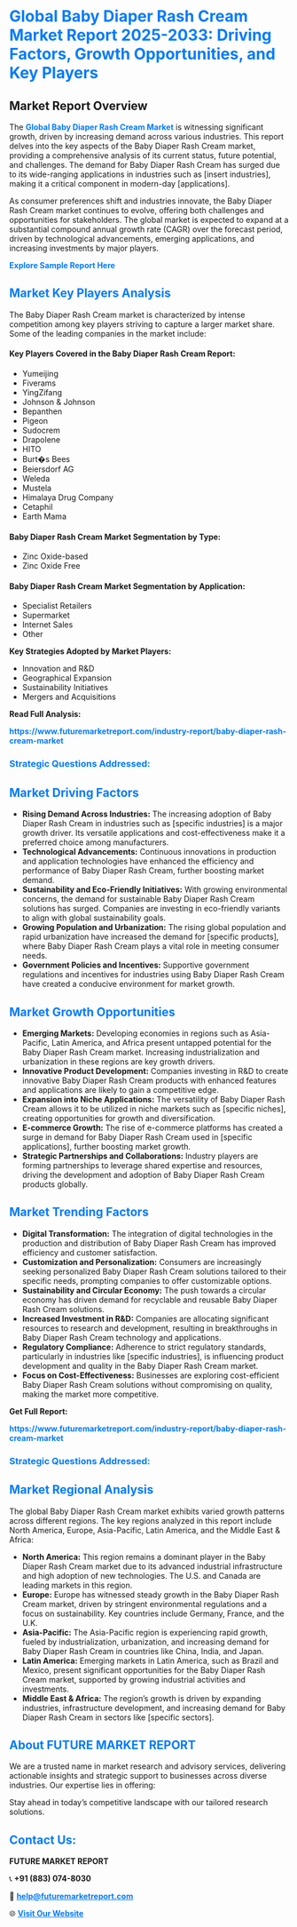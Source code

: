 <h1 style="color: #007BFF;">Global Baby Diaper Rash Cream Market Report 2025-2033: Driving Factors, Growth Opportunities, and Key Players</h1>

<section id="overview">
<h2>Market Report Overview</h2>
<p>The <a href="https://www.futuremarketreport.com/industry-report/baby-diaper-rash-cream-market" style="color: #007BFF; text-decoration: none;"><strong>Global Baby Diaper Rash Cream Market</strong></a> is witnessing significant growth, driven by increasing demand across various industries. This report delves into the key aspects of the Baby Diaper Rash Cream market, providing a comprehensive analysis of its current status, future potential, and challenges. The demand for Baby Diaper Rash Cream has surged due to its wide-ranging applications in industries such as [insert industries], making it a critical component in modern-day [applications].</p>
<p>As consumer preferences shift and industries innovate, the Baby Diaper Rash Cream market continues to evolve, offering both challenges and opportunities for stakeholders. The global market is expected to expand at a substantial compound annual growth rate (CAGR) over the forecast period, driven by technological advancements, emerging applications, and increasing investments by major players.</p>
</section>

<section id="overview">
<p><a href="https://www.futuremarketreport.com/request-sample/reportId=57100" style="color: #007BFF; text-decoration: none;"><strong>Explore Sample Report Here</strong></a></p>
</section>

<section id="key-players">
<h2 style="color: #007BFF;">Market Key Players Analysis</h2>
<p>The Baby Diaper Rash Cream market is characterized by intense competition among key players striving to capture a larger market share. Some of the leading companies in the market include:</p>
<h4>Key Players Covered in the Baby Diaper Rash Cream Report:</h4>
<ul><li>Yumeijing</li><li>Fiverams</li><li>YingZifang</li><li>Johnson &amp; Johnson</li><li>Bepanthen</li><li>Pigeon</li><li>Sudocrem</li><li>Drapolene</li><li>HITO</li><li>Burt�s Bees</li><li>Beiersdorf AG</li><li>Weleda</li><li>Mustela</li><li>Himalaya Drug Company</li><li>Cetaphil</li><li>Earth Mama</li></ul>
<h4>Baby Diaper Rash Cream Market Segmentation by Type:</h4>
<ul><li>Zinc Oxide-based</li><li>Zinc Oxide Free</li></ul>

<h4>Baby Diaper Rash Cream Market Segmentation by Application:</h4>
<ul><li>Specialist Retailers</li><li>Supermarket</li><li>Internet Sales</li><li>Other</li></ul>
<p><strong>Key Strategies Adopted by Market Players:</strong></p>
<ul>
<li>Innovation and R&D</li>
<li>Geographical Expansion</li>
<li>Sustainability Initiatives</li>
<li>Mergers and Acquisitions</li>
</ul>
</section>

<section>
<p><strong>Read Full Analysis: </strong></p><a href="https://www.futuremarketreport.com/industry-report/baby-diaper-rash-cream-market" style="color: #007BFF; text-decoration: none;"><strong>https://www.futuremarketreport.com/industry-report/baby-diaper-rash-cream-market</strong></a>
<h3 style="color: #007BFF;">Strategic Questions Addressed:</h3>
</section>

<section id="driving-factors">
<h2 style="color: #007BFF;">Market Driving Factors</h2>
<ul>
<li><strong>Rising Demand Across Industries:</strong> The increasing adoption of Baby Diaper Rash Cream in industries such as [specific industries] is a major growth driver. Its versatile applications and cost-effectiveness make it a preferred choice among manufacturers.</li>
<li><strong>Technological Advancements:</strong> Continuous innovations in production and application technologies have enhanced the efficiency and performance of Baby Diaper Rash Cream, further boosting market demand.</li>
<li><strong>Sustainability and Eco-Friendly Initiatives:</strong> With growing environmental concerns, the demand for sustainable Baby Diaper Rash Cream solutions has surged. Companies are investing in eco-friendly variants to align with global sustainability goals.</li>
<li><strong>Growing Population and Urbanization:</strong> The rising global population and rapid urbanization have increased the demand for [specific products], where Baby Diaper Rash Cream plays a vital role in meeting consumer needs.</li>
<li><strong>Government Policies and Incentives:</strong> Supportive government regulations and incentives for industries using Baby Diaper Rash Cream have created a conducive environment for market growth.</li>
</ul>
</section>

<section id="growth-opportunities">
<h2 style="color: #007BFF;">Market Growth Opportunities</h2>
<ul>
<li><strong>Emerging Markets:</strong> Developing economies in regions such as Asia-Pacific, Latin America, and Africa present untapped potential for the Baby Diaper Rash Cream market. Increasing industrialization and urbanization in these regions are key growth drivers.</li>
<li><strong>Innovative Product Development:</strong> Companies investing in R&D to create innovative Baby Diaper Rash Cream products with enhanced features and applications are likely to gain a competitive edge.</li>
<li><strong>Expansion into Niche Applications:</strong> The versatility of Baby Diaper Rash Cream allows it to be utilized in niche markets such as [specific niches], creating opportunities for growth and diversification.</li>
<li><strong>E-commerce Growth:</strong> The rise of e-commerce platforms has created a surge in demand for Baby Diaper Rash Cream used in [specific applications], further boosting market growth.</li>
<li><strong>Strategic Partnerships and Collaborations:</strong> Industry players are forming partnerships to leverage shared expertise and resources, driving the development and adoption of Baby Diaper Rash Cream products globally.</li>
</ul>
</section>

<section id="trending-factors">
<h2 style="color: #007BFF;">Market Trending Factors</h2>
<ul>
<li><strong>Digital Transformation:</strong> The integration of digital technologies in the production and distribution of Baby Diaper Rash Cream has improved efficiency and customer satisfaction.</li>
<li><strong>Customization and Personalization:</strong> Consumers are increasingly seeking personalized Baby Diaper Rash Cream solutions tailored to their specific needs, prompting companies to offer customizable options.</li>
<li><strong>Sustainability and Circular Economy:</strong> The push towards a circular economy has driven demand for recyclable and reusable Baby Diaper Rash Cream solutions.</li>
<li><strong>Increased Investment in R&D:</strong> Companies are allocating significant resources to research and development, resulting in breakthroughs in Baby Diaper Rash Cream technology and applications.</li>
<li><strong>Regulatory Compliance:</strong> Adherence to strict regulatory standards, particularly in industries like [specific industries], is influencing product development and quality in the Baby Diaper Rash Cream market.</li>
<li><strong>Focus on Cost-Effectiveness:</strong> Businesses are exploring cost-efficient Baby Diaper Rash Cream solutions without compromising on quality, making the market more competitive.</li>
</ul>
</section>

<section>
<p><strong>Get Full Report: </strong></p><a href="https://www.futuremarketreport.com/industry-report/baby-diaper-rash-cream-market" style="color: #007BFF; text-decoration: none;"><strong>https://www.futuremarketreport.com/industry-report/baby-diaper-rash-cream-market</strong></a>
<h3 style="color: #007BFF;">Strategic Questions Addressed:</h3>
</section>


<section id="regional-analysis">
<h2 style="color: #007BFF;">Market Regional Analysis</h2>
<p>The global Baby Diaper Rash Cream market exhibits varied growth patterns across different regions. The key regions analyzed in this report include North America, Europe, Asia-Pacific, Latin America, and the Middle East & Africa:</p>
<ul>
<li><strong>North America:</strong> This region remains a dominant player in the Baby Diaper Rash Cream market due to its advanced industrial infrastructure and high adoption of new technologies. The U.S. and Canada are leading markets in this region.</li>
<li><strong>Europe:</strong> Europe has witnessed steady growth in the Baby Diaper Rash Cream market, driven by stringent environmental regulations and a focus on sustainability. Key countries include Germany, France, and the U.K.</li>
<li><strong>Asia-Pacific:</strong> The Asia-Pacific region is experiencing rapid growth, fueled by industrialization, urbanization, and increasing demand for Baby Diaper Rash Cream in countries like China, India, and Japan.</li>
<li><strong>Latin America:</strong> Emerging markets in Latin America, such as Brazil and Mexico, present significant opportunities for the Baby Diaper Rash Cream market, supported by growing industrial activities and investments.</li>
<li><strong>Middle East & Africa:</strong> The region’s growth is driven by expanding industries, infrastructure development, and increasing demand for Baby Diaper Rash Cream in sectors like [specific sectors].</li>
</ul>
</section>

<footer>
<h2 style="color: #007BFF;">About FUTURE MARKET REPORT</h2>
<p>We are a trusted name in market research and advisory services, delivering actionable insights and strategic support to businesses across diverse industries. Our expertise lies in offering:</p>

<p>Stay ahead in today’s competitive landscape with our tailored research solutions.</p>

<h2 style="color: #007BFF;">Contact Us:</h2>
<p><strong>FUTURE MARKET REPORT</strong></p>
<p>📞 <strong>+91 (883) 074-8030</strong></p>
<p>📧 <strong><a href="mailto:help@futuremarketreport.com" style="color: #007BFF;">help@futuremarketreport.com</a></strong></p>
<p>🌐 <strong><a href="https://www.futuremarketreport.com/" style="color: #007BFF;">Visit Our Website</a></strong></p>
</footer>